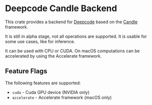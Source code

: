 # Deepcode Candle Backend

This crate provides a backend for [Deepcode](https://github.com/kothagpt/deepcode) based on the [Candle](https://github.com/huggingface/candle) framework.

It is still in alpha stage, not all operations are supported. It is usable for some use cases, like for inference.

It can be used with CPU or CUDA. On macOS computations can be accelerated by using the Accelerate framework.

## Feature Flags

The following features are supported:

- `cuda` - Cuda GPU device (NVIDIA only)
- `accelerate` - Accelerate framework (macOS only)
